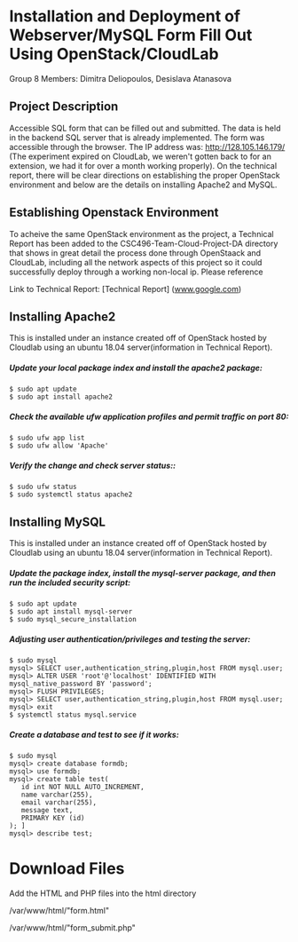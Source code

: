 # Installation and Deployment of Webserver/MySQL Form Fill Out Using OpenStack/CloudLab

Group 8 Members: Dimitra Deliopoulos, Desislava Atanasova

## Project Description
Accessible SQL form that can be filled out and submitted. The data is held in the backend SQL server that is already implemented. 
The form was accessible through the browser. The IP address was: http://128.105.146.179/ (The experiment expired on CloudLab, we weren't gotten back to for an extension, we had it for over a month working properly). On the technical report, there will be clear directions on establishing the proper OpenStack environment and below are the details on installing Apache2 and MySQL.

## Establishing Openstack Environment
To acheive the same OpenStack environment as the project, a Technical Report has been added to the CSC496-Team-Cloud-Project-DA directory that shows in great detail the process done through OpenStaack and CloudLab, including all the network aspects of this project so it could successfully deploy through a working non-local ip. Please reference

Link to Technical Report: [Technical Report] (www.google.com)

## Installing Apache2
This is installed under an instance created off of OpenStack hosted by Cloudlab using an ubuntu 18.04 server(information in Technical Report).

##### Update your local package index and install the apache2 package: 
 ```
 $ sudo apt update
 $ sudo apt install apache2
 ```
##### Check the available ufw application profiles and permit traffic on port 80:
 ```
 $ sudo ufw app list
 $ sudo ufw allow 'Apache'
 ```
##### Verify the change and check server status::
 ```
 $ sudo ufw status
 $ sudo systemctl status apache2
 ```
## Installing MySQL
This is installed under an instance created off of OpenStack hosted by Cloudlab using an ubuntu 18.04 server(information in Technical Report).

##### Update the package index, install the mysql-server package, and then run the included security script:
 ```
 $ sudo apt update
 $ sudo apt install mysql-server
 $ sudo mysql_secure_installation
 ```
##### Adjusting user authentication/privileges and testing the server:
 ```
 $ sudo mysql
 mysql> SELECT user,authentication_string,plugin,host FROM mysql.user;
 mysql> ALTER USER 'root'@'localhost' IDENTIFIED WITH mysql_native_password BY 'password';
 mysql> FLUSH PRIVILEGES;
 mysql> SELECT user,authentication_string,plugin,host FROM mysql.user;
 mysql> exit
 $ systemctl status mysql.service
 ```
##### Create a database and test to see if it works:
 ```
 $ sudo mysql
 mysql> create database formdb;
 mysql> use formdb;
 mysql> create table test(
    id int NOT NULL AUTO_INCREMENT,
    name varchar(255),
    email varchar(255),
    message text,
    PRIMARY KEY (id)
 ); ]
 mysql> describe test; 
 ```
# Download Files
Add the HTML and PHP files into the html directory

 /var/www/html/"form.html"
 
 /var/www/html/"form_submit.php"

